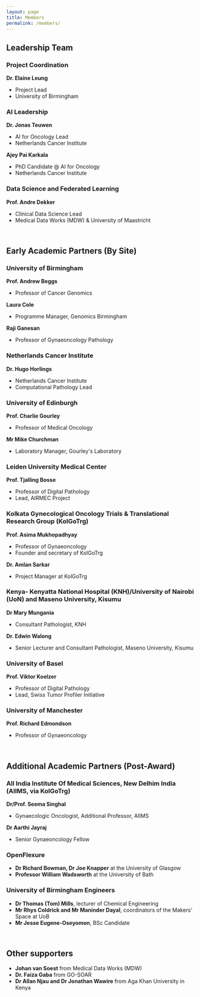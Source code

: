 ```yaml
---
layout: page
title: Members
permalink: /members/
---
```


## Leadership Team

### Project Coordination

**Dr. Elaine Leung**
- Project Lead
- University of Birmingham

### AI Leadership

**Dr. Jonas Teuwen**
- AI for Oncology Lead
- Netherlands Cancer Institute

**Ajey Pai Karkala**
- PhD Candidate @ AI for Oncology
- Netherlands Cancer Institute

### Data Science and Federated Learning

**Prof. Andre Dekker**
- Clinical Data Science Lead
- Medical Data Works (MDW) & University of Maastricht

<br> 

## Early Academic Partners (By Site)

### University of Birmingham

**Prof. Andrew Beggs**
- Professor of Cancer Genomics

**Laura Cole**
- Programme Manager, Genomics Birmingham

**Raji Ganesan**
- Professor of Gynaeoncology Pathology

### Netherlands Cancer Institute

**Dr. Hugo Horlings**
- Netherlands Cancer Institute
- Computational Pathology Lead

### University of Edinburgh

**Prof. Charlie Gourley**
- Professor of Medical Oncology

**Mr Mike Churchman**
- Laboratory Manager, Gourley's Laboratory

### Leiden University Medical Center

**Prof. Tjalling Bosse**
- Professor of Digital Pathology
- Lead, AIRMEC Project

### Kolkata Gynecological Oncology Trials & Translational Research Group (KolGoTrg)

**Prof. Asima Mukhopadhyay**
- Professor of Gynaeoncology
- Founder and secretary of KolGoTrg

**Dr. Amlan Sarkar**
- Project Manager at KolGoTrg

### Kenya- Kenyatta National Hospital (KNH)/University of Nairobi (UoN) and Maseno University, Kisumu

**Dr Mary Mungania**
- Consultant Pathologist, KNH

**Dr. Edwin Walong**
- Senior Lecturer and Consultant Pathologist, Maseno University, Kisumu
  
### University of Basel

**Prof. Viktor Koelzer**
- Professor of Digital Pathology
- Lead, Swiss Tumor Profiler Initiative

### University of Manchester

**Prof. Richard Edmondson**
- Professor of Gynaeoncology

<br> 

## Additional Academic Partners (Post-Award)

### All India Institute Of Medical Sciences, New Delhim India (AIIMS, via KolGoTrg)

**Dr/Prof. Seema Singhal**
- Gynaecologic Oncologist, Additional Professor, AIIMS
 
**Dr Aarthi Jayraj**
- Senior Gynaeoncology Fellow

### OpenFlexure
- **Dr Richard Bowman, Dr Joe Knapper** at the University of Glasgow
- **Professor William Wadsworth** at the University of Bath

### University of Birmingham Engineers
- **Dr Thomas (Tom) Mills**, lecturer of Chemical Engineering
- **Mr Rhys Coldrick and Mr Maninder Dayal**, coordinators of the Makers' Space at UoB
- **Mr Jesse Eugene-Oseyomon**, BSc Candidate

<br> 

## Other supporters

- **Johan van Soest** from Medical Data Works (MDW)
- **Dr. Faiza Gaba** from GO-SOAR
- **Dr Allan Njau and Dr Jonathan Wawire** from Aga Khan University in Kenya



